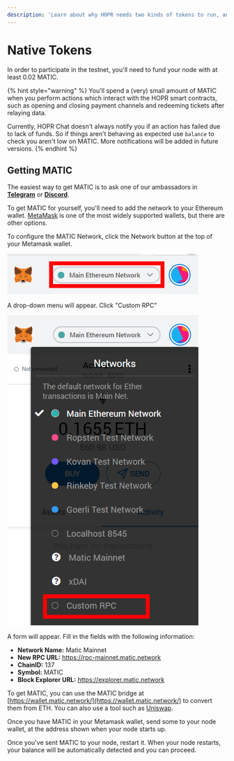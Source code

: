 ```yaml
---
description: 'Learn about why HOPR needs two kinds of tokens to run, and how to get them.'
---
```


# Native Tokens

In order to participate in the testnet, you'll need to fund your node with at least 0.02 MATIC.

{% hint style="warning" %}
You'll spend a \(very\) small amount of MATIC when you perform actions which interact with the HOPR smart contracts, such as opening and closing payment channels and redeeming tickets after relaying data.

Currently, HOPR Chat doesn't always notify you if an action has failed due to lack of funds. So if things aren't behaving as expected use `balance` to check you aren't low on MATIC. More notifications will be added in future versions.
{% endhint %}

## Getting MATIC

The easiest way to get MATIC is to ask one of our ambassadors in [**Telegram**](https://t.me/hoprnet) or [**Discord**](https://discord.gg/dEAWC4G). 

To get MATIC for yourself, you'll need to add the network to your Ethereum wallet. [MetaMask](https://metamask.io/) is one of the most widely supported wallets, but there are other options.  
  
To configure the MATIC Network, click the Network button at the top of your Metamask wallet.

![](../../.gitbook/assets/matic-metamask-1.png)



A drop-down menu will appear. Click "Custom RPC"

![](../../.gitbook/assets/matic-metamask-2.png)

A form will appear. Fill in the fields with the following information:

* **Network Name:** Matic Mainnet
* **New RPC URL:** https://rpc-mainnet.matic.network
* **ChainID:** 137
* **Symbol:** MATIC
* **Block Explorer URL:** https://explorer.matic.network

To get MATIC, you can use the MATIC bridge at [https://wallet.matic.network/](https://wallet.matic.network/) to convert them from ETH. You can also use a tool such as [Uniswap](https://app.uniswap.org).  
  
Once you have MATIC in your Metamask wallet, send some to your node wallet, at the address shown when your node starts up.  
  
Once you've sent MATIC to your node, restart it. When your node restarts, your balance will be automatically detected and you can proceed.

